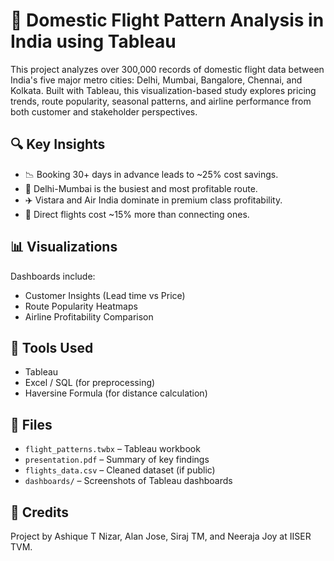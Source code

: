 # 🛫 Domestic Flight Pattern Analysis in India using Tableau

This project analyzes over 300,000 records of domestic flight data between India's five major metro cities: Delhi, Mumbai, Bangalore, Chennai, and Kolkata. Built with Tableau, this visualization-based study explores pricing trends, route popularity, seasonal patterns, and airline performance from both customer and stakeholder perspectives.

## 🔍 Key Insights
- 📉 Booking 30+ days in advance leads to ~25% cost savings.
- 🧳 Delhi-Mumbai is the busiest and most profitable route.
- ✈️ Vistara and Air India dominate in premium class profitability.
- 🔁 Direct flights cost ~15% more than connecting ones.

## 📊 Visualizations
Dashboards include:
- Customer Insights (Lead time vs Price)
- Route Popularity Heatmaps
- Airline Profitability Comparison

## 🧰 Tools Used
- Tableau
- Excel / SQL (for preprocessing)
- Haversine Formula (for distance calculation)

## 📁 Files
- `flight_patterns.twbx` – Tableau workbook
- `presentation.pdf` – Summary of key findings
- `flights_data.csv` – Cleaned dataset (if public)
- `dashboards/` – Screenshots of Tableau dashboards

## 🙌 Credits
Project by Ashique T Nizar, Alan Jose, Siraj TM, and Neeraja Joy at IISER TVM.
